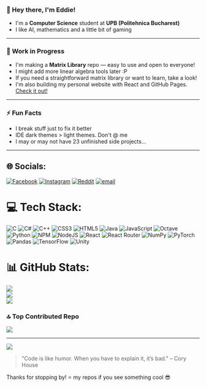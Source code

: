 ### 👋 Hey there, I'm Eddie!

 - I'm a **Computer Science** student at **UPB (Politehnica Bucharest)**
 - I like AI, mathematics and a little bit of gaming

---

### 🚧 Work in Progress

- I'm making a **Matrix Library** repo — easy to use and open to everyone!
- I might add more linear algebra tools later :P
- If you need a straightforward matrix library or want to learn, take a look!
- I'm also building my personal website with React and GitHub Pages. [Check it out!](https://edybostina.github.io/portofolio/#/)

---

### ⚡ Fun Facts

- I break stuff just to fix it better  
- IDE dark themes > light themes. Don't @ me  
- I may or may not have 23 unfinished side projects...

---

## 🌐 Socials:
[![Facebook](https://img.shields.io/badge/Facebook-%231877F2.svg?logo=Facebook&logoColor=white)](https://facebook.com/edy.bostina.3) [![Instagram](https://img.shields.io/badge/Instagram-%23E4405F.svg?logo=Instagram&logoColor=white)](https://instagram.com/edybostina) [![Reddit](https://img.shields.io/badge/Reddit-%23FF4500.svg?logo=Reddit&logoColor=white)](https://reddit.com/user/edybostina) [![email](https://img.shields.io/badge/Email-D14836?logo=gmail&logoColor=white)](mailto:egbostina@gmail.com) 

# 💻 Tech Stack:
![C](https://img.shields.io/badge/c-%2300599C.svg?style=for-the-badge&logo=c&logoColor=white) ![C#](https://img.shields.io/badge/c%23-%23239120.svg?style=for-the-badge&logo=csharp&logoColor=white) ![C++](https://img.shields.io/badge/c++-%2300599C.svg?style=for-the-badge&logo=c%2B%2B&logoColor=white) ![CSS3](https://img.shields.io/badge/css3-%231572B6.svg?style=for-the-badge&logo=css3&logoColor=white) ![HTML5](https://img.shields.io/badge/html5-%23E34F26.svg?style=for-the-badge&logo=html5&logoColor=white) ![Java](https://img.shields.io/badge/java-%23ED8B00.svg?style=for-the-badge&logo=openjdk&logoColor=white) ![JavaScript](https://img.shields.io/badge/javascript-%23323330.svg?style=for-the-badge&logo=javascript&logoColor=%23F7DF1E) ![Octave](https://img.shields.io/badge/OCTAVE-darkblue?style=for-the-badge&logo=octave&logoColor=fcd683) ![Python](https://img.shields.io/badge/python-3670A0?style=for-the-badge&logo=python&logoColor=ffdd54) ![NPM](https://img.shields.io/badge/NPM-%23CB3837.svg?style=for-the-badge&logo=npm&logoColor=white) ![NodeJS](https://img.shields.io/badge/node.js-6DA55F?style=for-the-badge&logo=node.js&logoColor=white) ![React](https://img.shields.io/badge/react-%2320232a.svg?style=for-the-badge&logo=react&logoColor=%2361DAFB) ![React Router](https://img.shields.io/badge/React_Router-CA4245?style=for-the-badge&logo=react-router&logoColor=white) ![NumPy](https://img.shields.io/badge/numpy-%23013243.svg?style=for-the-badge&logo=numpy&logoColor=white) ![PyTorch](https://img.shields.io/badge/PyTorch-%23EE4C2C.svg?style=for-the-badge&logo=PyTorch&logoColor=white) ![Pandas](https://img.shields.io/badge/pandas-%23150458.svg?style=for-the-badge&logo=pandas&logoColor=white) ![TensorFlow](https://img.shields.io/badge/TensorFlow-%23FF6F00.svg?style=for-the-badge&logo=TensorFlow&logoColor=white) ![Unity](https://img.shields.io/badge/unity-%23000000.svg?style=for-the-badge&logo=unity&logoColor=white)
# 📊 GitHub Stats:
![](https://github-readme-stats.vercel.app/api?username=edybostina&theme=dark&hide_border=false&include_all_commits=false&count_private=false)<br/>
![](https://nirzak-streak-stats.vercel.app/?user=edybostina&theme=dark&hide_border=false)<br/>
![](https://github-readme-stats.vercel.app/api/top-langs/?username=edybostina&theme=dark&hide_border=false&include_all_commits=false&count_private=false&layout=compact)

### 🔝 Top Contributed Repo
![](https://github-contributor-stats.vercel.app/api?username=edybostina&limit=5&theme=dark&combine_all_yearly_contributions=true)

---
[![](https://visitcount.itsvg.in/api?id=edybostina&icon=0&color=0)](https://visitcount.itsvg.in)

> "Code is like humor. When you have to explain it, it’s bad." – Cory House

Thanks for stopping by! ⭐ my repos if you see something cool 😎
